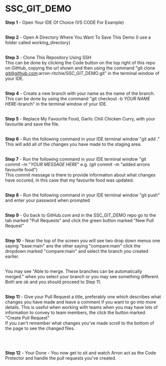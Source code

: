 # SSC_GIT_DEMO

**Step 1** - Open Your IDE Of Choice (VS CODE For Example)
<br>
<br>

**Step 2** - Open A Directory Where You Want To Save This Demo (I use a folder called working_directory)
<br>
<br>

**Step 3** - Clone This Repository Using SSH
<br> 
This can be done by clicking the Code button on the top right of this repo on GitHub, copying the url shown and then using the command "git clone git@github.com:arron-ritchie/SSC_GIT_DEMO.git" in the terminal window of your IDE.
<br>
<br>

**Step 4** - Create a new branch with your name as the name of the branch. 
<br>
This can be done by using the command "git checkout -b *YOUR NAME HERE*-branch" in the terminal window of your IDE. 
<br>
<br>

**Step 5** - Replace My Favourite Food, Garlic Chili Chicken Curry, with your favourite and save the file. 
<br>
<br>

**Step 6** - Run the following command in your IDE terminal window "git add ."
<br> 
This will add all of the changes you have made to the staging area.
<br>
<br>

**Step 7** - Run the following command in your IDE terminal window "git commit -m "*YOUR MESSAGE HERE*" e.g. (git commit -m "added arrons favourite food")
<br> 
This commit message is there to provide information about what changes have occured, in this case that my favourite food was updated. 
<br>
<br>

**Step 8** - Run the following command in your IDE terminal window "git push" and enter your password when prompted
<br>
<br>

**Step 9** - Go back to GitHub.com and in the SSC_GIT_DEMO repo go to the tab marked "Pull Requests" and click the green button marked "New Pull Request" 
<br>
<br>

**Step 10** - Near the top of the screen you will see two drop down menus one saying "base:main" ans the other saying "compare:main" click the dropdown marked "compare:main" and select the branch you created earlier. 

<br> 
You may see "Able to merge. These branches can be automatically merged." when you select your branch or you may see something different. Both are ok and you should proceed to Step 11. 

<br>
<br>

**Step 11** - Give your Pull Request a title, preferably one which describes what changes you have made and leave a comment if you want to go into more details. This is useful when working with teams when you may have lots of information to convey to team members, the click the button marked "Create Pull Request"
<br> 
If you can't remember what changes you've made scroll to the bottom of the page to see the changed files. 

<br> 
<br>

**Step 12** - Your Done - You now get to sit and watch Arron act as the Code Protector and handle the pull requests you've created. 
